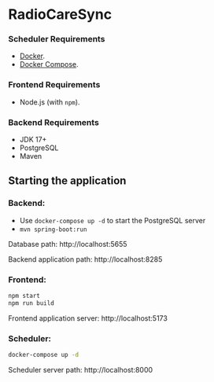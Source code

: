 # RadioCareSync

### Scheduler Requirements

* [Docker](https://www.docker.com/).
* [Docker Compose](https://docs.docker.com/compose/install/).

### Frontend Requirements

* Node.js (with `npm`).

### Backend Requirements
* JDK 17+
* PostgreSQL
* Maven

## Starting the application

### Backend:

* Use `docker-compose up -d` to start the PostgreSQL server
* `mvn spring-boot:run`

Database path: http://localhost:5655 

Backend application path: http://localhost:8285

### Frontend:

```bash
npm start
npm run build
```

Frontend application server: http://localhost:5173

### Scheduler:

```bash
docker-compose up -d
```

Scheduler server path: http://localhost:8000


